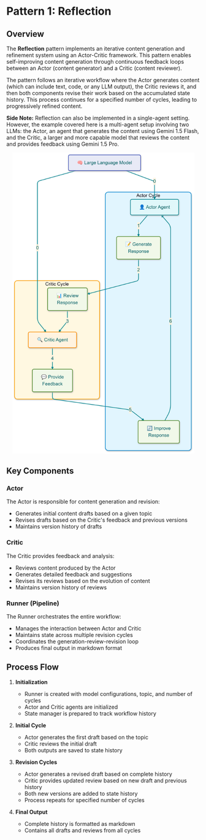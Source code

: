 # Pattern 1: Reflection

## Overview

The **Reflection** pattern implements an iterative content generation and refinement system using an Actor-Critic framework. This pattern enables self-improving content generation through continuous feedback loops between an Actor (content generator) and a Critic (content reviewer).

The pattern follows an iterative workflow where the Actor generates content (which can include text, code, or any LLM output), the Critic reviews it, and then both components revise their work based on the accumulated state history. This process continues for a specified number of cycles, leading to progressively refined content.

**Side Note:** Reflection can also be implemented in a single-agent setting. However, the example covered here is a multi-agent setup involving two LLMs: the Actor, an agent that generates the content using Gemini 1.5 Flash, and the Critic, a larger and more capable model that reviews the content and provides feedback using Gemini 1.5 Pro.

<p align="center">
    <img src="../../../img/framework/reflection.png" alt="Reflection" width="475"/>
</p>

## Key Components

### Actor

The Actor is responsible for content generation and revision:
- Generates initial content drafts based on a given topic
- Revises drafts based on the Critic's feedback and previous versions
- Maintains version history of drafts

### Critic

The Critic provides feedback and analysis:
- Reviews content produced by the Actor
- Generates detailed feedback and suggestions
- Revises its reviews based on the evolution of content
- Maintains version history of reviews

### Runner (Pipeline)

The Runner orchestrates the entire workflow:
- Manages the interaction between Actor and Critic
- Maintains state across multiple revision cycles
- Coordinates the generation-review-revision loop
- Produces final output in markdown format

## Process Flow

1. **Initialization**
   - Runner is created with model configurations, topic, and number of cycles
   - Actor and Critic agents are initialized
   - State manager is prepared to track workflow history

2. **Initial Cycle**
   - Actor generates the first draft based on the topic
   - Critic reviews the initial draft
   - Both outputs are saved to state history

3. **Revision Cycles**
   - Actor generates a revised draft based on complete history
   - Critic provides updated review based on new draft and previous history
   - Both new versions are added to state history
   - Process repeats for specified number of cycles

4. **Final Output**
   - Complete history is formatted as markdown
   - Contains all drafts and reviews from all cycles